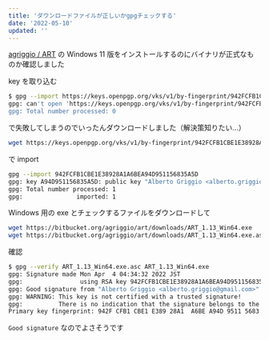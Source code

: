 ```yaml
---
title: 'ダウンロードファイルが正しいかgpgチェックする'
date: '2022-05-10'
updated: ''
---
```


[agriggio / ART](https://bitbucket.org/agriggio/art/wiki/Home) の Windows 11 版をインストールするのにバイナリが正式なものか確認しました  

key を取り込む

```bash
$ gpg --import https://keys.openpgp.org/vks/v1/by-fingerprint/942FCFB1CBE1E38928A1A6BEA94D951156835A5D
gpg: can't open 'https://keys.openpgp.org/vks/v1/by-fingerprint/942FCFB1CBE1E38928A1A6BEA94D951156835A5D': No such file or directory
gpg: Total number processed: 0
```

で失敗してしまうのでいったんダウンロードしました（解決策知りたい...）

```bash
wget https://keys.openpgp.org/vks/v1/by-fingerprint/942FCFB1CBE1E38928A1A6BEA94D951156835A5D
```

で import

```bash
gpg --import 942FCFB1CBE1E38928A1A6BEA94D951156835A5D
gpg: key A94D951156835A5D: public key "Alberto Griggio <alberto.griggio@gmail.com>" imported
gpg: Total number processed: 1
gpg:               imported: 1
```

Windows 用の exe とチェックするファイルをダウンロードして

```bash
wget https://bitbucket.org/agriggio/art/downloads/ART_1.13_Win64.exe
wget https://bitbucket.org/agriggio/art/downloads/ART_1.13_Win64.exe.asc
```

確認

```bash
$ gpg --verify ART_1.13_Win64.exe.asc ART_1.13_Win64.exe
gpg: Signature made Mon Apr  4 04:34:32 2022 JST
gpg:                using RSA key 942FCFB1CBE1E38928A1A6BEA94D951156835A5D
gpg: Good signature from "Alberto Griggio <alberto.griggio@gmail.com>" [unknown]
gpg: WARNING: This key is not certified with a trusted signature!
gpg:          There is no indication that the signature belongs to the owner.
Primary key fingerprint: 942F CFB1 CBE1 E389 28A1  A6BE A94D 9511 5683 5A5D
```

`Good signature` なのでよさそうです
